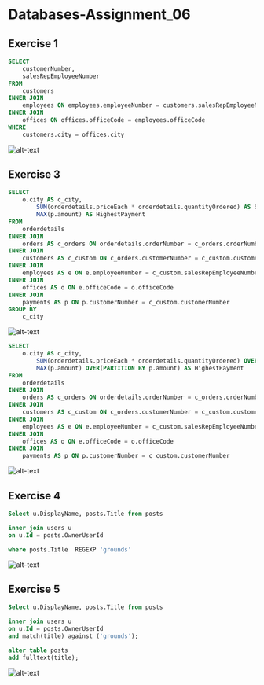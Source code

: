 # Databases-Assignment_06
## Exercise 1
```sql
SELECT
	customerNumber,
	salesRepEmployeeNumber
FROM
	customers
INNER JOIN
	employees ON employees.employeeNumber = customers.salesRepEmployeeNumber
INNER JOIN
	offices ON offices.officeCode = employees.officeCode
WHERE
	customers.city = offices.city
```
![alt-text](https://github.com/mathiasjepsen/Databases-Assignment_6/blob/master/Exercise_1_Execution_Plan.png "Exercise 1 Execution Plan")

## Exercise 3
```sql
SELECT
	o.city AS c_city,
    	SUM(orderdetails.priceEach * orderdetails.quantityOrdered) AS SumOfOrders,
    	MAX(p.amount) AS HighestPayment
FROM
	orderdetails
INNER JOIN
	orders AS c_orders ON orderdetails.orderNumber = c_orders.orderNumber
INNER JOIN
	customers AS c_custom ON c_orders.customerNumber = c_custom.customerNumber
INNER JOIN
	employees AS e ON e.employeeNumber = c_custom.salesRepEmployeeNumber
INNER JOIN
	offices AS o ON e.officeCode = o.officeCode
INNER JOIN
	payments AS p ON p.customerNumber = c_custom.customerNumber
GROUP BY
	c_city
```
![alt-text](https://github.com/mathiasjepsen/Databases-Assignment_6/blob/master/Exercise_3_Execution_Plan_1.png "Exercise 3 Execution Plan 1")
```sql
SELECT
	o.city AS c_city,
    	SUM(orderdetails.priceEach * orderdetails.quantityOrdered) OVER(PARTITION BY orderdetails.priceEach) AS SumOfOrders,
    	MAX(p.amount) OVER(PARTITION BY p.amount) AS HighestPayment
FROM
	orderdetails
INNER JOIN
	orders AS c_orders ON orderdetails.orderNumber = c_orders.orderNumber
INNER JOIN
	customers AS c_custom ON c_orders.customerNumber = c_custom.customerNumber
INNER JOIN
	employees AS e ON e.employeeNumber = c_custom.salesRepEmployeeNumber
INNER JOIN
	offices AS o ON e.officeCode = o.officeCode
INNER JOIN
	payments AS p ON p.customerNumber = c_custom.customerNumber
```
![alt-text](https://github.com/mathiasjepsen/Databases-Assignment_6/blob/master/Exercise_3_Execution_Plan_2.png "Exercise 3 Execution Plan 2")

## Exercise 4
```sql
Select u.DisplayName, posts.Title from posts

inner join users u
on u.Id = posts.OwnerUserId

where posts.Title  REGEXP 'grounds'
```
![alt-text](https://github.com/mathiasjepsen/Databases-Assignment_6/blob/master/Exercise_4_Execution_Plan_1.png "Exercise 4 Execution Plan 1")

## Exercise 5
```sql
Select u.DisplayName, posts.Title from posts

inner join users u
on u.Id = posts.OwnerUserId
and match(title) against ('grounds');

alter table posts
add fulltext(title);
```
![alt-text](https://github.com/mathiasjepsen/Databases-Assignment_6/blob/master/Exercise_5_Execution_Plan_1.png "Exercise 5 Execution Plan 1")
